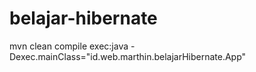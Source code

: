 # belajar-hibernate

mvn clean compile exec:java -Dexec.mainClass="id.web.marthin.belajarHibernate.App"
